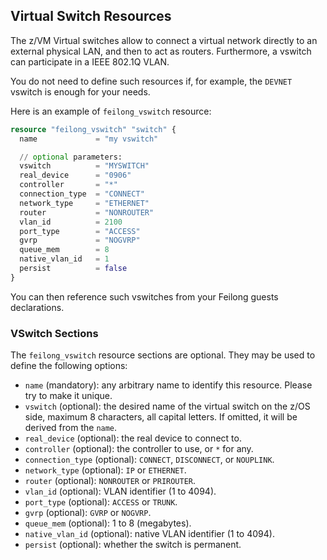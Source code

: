 ## Virtual Switch Resources

The z/VM Virtual switches allow to connect a virtual network directly to an external physical LAN, and then to act as routers. Furthermore, a vswitch can participate in a IEEE 802.1Q VLAN.

You do not need to define such resources if, for example, the `DEVNET` vswitch is enough for your needs.

Here is an example of `feilong_vswitch` resource:

```terraform
resource "feilong_vswitch" "switch" {
  name             = "my vswitch"

  // optional parameters:
  vswitch          = "MYSWITCH"
  real_device      = "0906"
  controller       = "*"
  connection_type  = "CONNECT"
  network_type     = "ETHERNET"
  router           = "NONROUTER"
  vlan_id          = 2100
  port_type        = "ACCESS"
  gvrp             = "NOGVRP"
  queue_mem        = 8
  native_vlan_id   = 1
  persist          = false
}
```

You can then reference such vswitches from your Feilong guests declarations.


### VSwitch Sections

The `feilong_vswitch` resource sections are optional. They may be used to define the following options: 

 * `name` (mandatory): any arbitrary name to identify this resource. Please try to make it unique.
 * `vswitch` (optional): the desired name of the virtual switch on the z/OS side, maximum 8 characters, all capital letters. If omitted, it will be derived from the `name`.
 * `real_device` (optional): the real device to connect to.
 * `controller` (optional): the controller to use, or `*` for any.
 * `connection_type` (optional): `CONNECT`, `DISCONNECT`, or `NOUPLINK`.
 * `network_type` (optional): `IP` or `ETHERNET`.
 * `router` (optional): `NONROUTER` or `PRIROUTER`.
 * `vlan_id` (optional): VLAN identifier (1 to 4094).
 * `port_type` (optional): `ACCESS` or `TRUNK`.
 * `gvrp` (optional): `GVRP` or `NOGVRP`.
 * `queue_mem` (optional): 1 to 8 (megabytes).
 * `native_vlan_id` (optional): native VLAN identifier (1 to 4094).
 * `persist` (optional): whether the switch is permanent.
